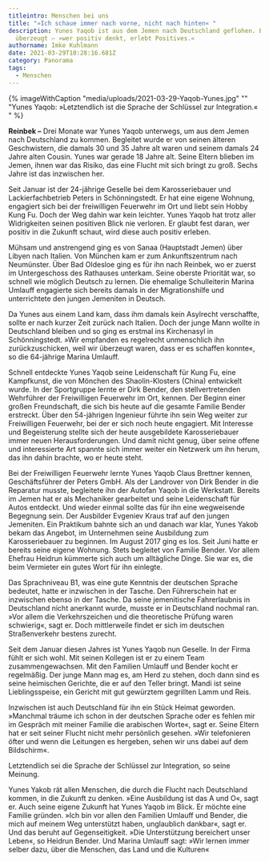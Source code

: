 ```yaml
---
titleintro: Menschen bei uns
title: "»Ich schaue immer nach vorne, nicht nach hinten« "
description: Yunes Yaqob ist aus dem Jemen nach Deutschland geflohen. Er ist
  überzeugt – »wer positiv denkt, erlebt Positives.«
authorname: Imke Kuhlmann
date: 2021-03-29T10:28:16.681Z
category: Panorama
tags:
  - Menschen
---
```

{% imageWithCaption "media/uploads/2021-03-29-Yaqob-Yunes.jpg" "" "Yunes Yaqob: »Letztendlich ist die Sprache der Schlüssel zur Integration.«   " %}



**Reinbek –** Drei Monate war Yunes Yaqob unterwegs, um aus dem Jemen nach Deutschland zu kommen. Begleitet wurde er von seinen älteren Geschwistern, die damals 30 und 35 Jahre alt waren und seinem damals 24 Jahre alten Cousin. Yunes war gerade 18 Jahre alt. Seine Eltern blieben im Jemen, ihnen war das Risiko, das eine Flucht mit sich bringt zu groß. Sechs Jahre ist das inzwischen her. 

Seit Januar ist der 24-jährige Geselle bei dem Karosseriebauer und Lackierfachbetrieb Peters in Schönningstedt. Er hat eine eigene Wohnung, engagiert sich bei der freiwilligen Feuerwehr im Ort und liebt sein Hobby Kung Fu. Doch der Weg dahin war kein leichter. Yunes Yaqob hat trotz aller Widrigkeiten seinen positiven Blick nie verloren. Er glaubt fest daran, wer positiv in die Zukunft schaut, wird diese auch positiv erleben.

Mühsam und anstrengend ging es von Sanaa (Hauptstadt Jemen) über Libyen nach Italien. Von München kam er zum Ankunftszentrum nach Neumünster. Über Bad Oldesloe ging es für ihn nach Reinbek, wo er zuerst im Untergeschoss des Rathauses unterkam. Seine oberste Priorität war, so schnell wie möglich Deutsch zu lernen. Die ehemalige Schulleiterin Marina Umlauff engagierte sich bereits damals in der Migrationshilfe und unterrichtete den jungen Jemeniten in Deutsch. 

Da Yunes aus einem Land kam, dass ihm damals kein Asylrecht verschaffte, sollte er nach kurzer Zeit zurück nach Italien. Doch der junge Mann wollte in Deutschland bleiben und so ging es erstmal ins Kirchenasyl in Schönningstedt. »Wir empfanden es regelrecht unmenschlich ihn zurückzuschicken, weil wir überzeugt waren, dass er es schaffen konnte«, so die 64-jährige Marina Umlauff. 

Schnell entdeckte Yunes Yaqob seine Leidenschaft für Kung Fu, eine Kampfkunst, die von Mönchen des Shaolin-Klosters (China) entwickelt wurde. In der Sportgruppe lernte er Dirk Bender, den stellvertretenden Wehrführer der Freiwilligen Feuerwehr im Ort, kennen. Der Beginn einer großen Freundschaft, die sich bis heute auf die gesamte Familie Bender erstreckt. Über den 54-jährigen Ingenieur führte ihn sein Weg weiter zur Freiwilligen Feuerwehr, bei der er sich noch heute engagiert. Mit Interesse und Begeisterung stellte sich der heute ausgebildete Karosseriebauer immer neuen Herausforderungen. Und damit nicht genug, über seine offene und interessierte Art spannte sich immer weiter ein Netzwerk um ihn herum, das ihn dahin brachte, wo er heute steht. 

Bei der Freiwilligen Feuerwehr lernte Yunes Yaqob Claus Brettner kennen, Geschäftsführer der Peters GmbH. Als der Landrover von Dirk Bender in die Reparatur musste, begleitete ihn der Autofan Yaqob in die Werkstatt. Bereits im Jemen hat er als Mechaniker gearbeitet und seine Leidenschaft für Autos entdeckt. Und wieder einmal sollte das für ihn eine wegweisende Begegnung sein. Der Ausbilder Evgeniev Kraus traf auf den jungen Jemeniten. Ein Praktikum bahnte sich an und danach war klar, Yunes Yakob bekam das Angebot, im Unternehmen seine Ausbildung zum Karosseriebauer zu beginnen. Im August 2017 ging es los. Seit Juni hatte er bereits seine eigene Wohnung. Stets begleitet von Familie Bender. Vor allem Ehefrau Heidrun kümmerte sich auch um alltägliche Dinge. Sie war es, die beim Vermieter ein gutes Wort für ihn einlegte. 

Das Sprachniveau B1, was eine gute Kenntnis der deutschen Sprache bedeutet, hatte er inzwischen in der Tasche. Den Führerschein hat er inzwischen ebenso in der Tasche. Da seine jemenitische Fahrerlaubnis in Deutschland nicht anerkannt wurde, musste er in Deutschland nochmal ran. »Vor allem die Verkehrszeichen und die theoretische Prüfung waren schwierig«, sagt er. Doch mittlerweile findet er sich im deutschen Straßenverkehr bestens zurecht.

Seit dem Januar diesen Jahres ist Yunes Yaqob nun Geselle. In der Firma fühlt er sich wohl. Mit seinen Kollegen ist er zu einem Team zusammengewachsen. Mit den Familien Umlauff und Bender kocht er regelmäßig. Der junge Mann mag es, am Herd zu stehen, doch dann sind es seine heimischen Gerichte, die er auf den Teller bringt. Mandi ist seine Lieblingsspeise, ein Gericht mit gut gewürztem gegrillten Lamm und Reis. 

Inzwischen ist auch Deutschland für ihn ein Stück Heimat geworden. »Manchmal träume ich schon in der deutschen Sprache oder es fehlen mir im Gespräch mit meiner Familie die arabischen Worte«, sagt er. Seine Eltern hat er seit seiner Flucht nicht mehr persönlich gesehen. »Wir telefonieren öfter und wenn die Leitungen es hergeben, sehen wir uns dabei auf dem Bildschirm«. 

Letztendlich sei die Sprache der Schlüssel zur Integration, so seine Meinung. 

Yunes Yakob rät allen Menschen, die durch die Flucht nach Deutschland kommen, in die Zukunft zu denken. »Eine Ausbildung ist das A und O«, sagt er. Auch seine eigene Zukunft hat Yunes Yaqob im Blick. Er möchte eine Familie gründen. »Ich bin vor allen den Familien Umlauff und Bender, die mich auf meinem Weg unterstützt haben, unglaublich dankbar«, sagt er. Und das beruht auf Gegenseitigkeit. »Die Unterstützung bereichert unser Leben«, so Heidrun Bender. Und Marina Umlauff sagt: »Wir lernen immer selber dazu, über die Menschen, das Land und die Kulturen«